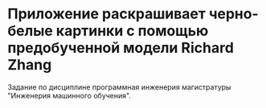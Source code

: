 # Приложение раскрашивает черно-белые картинки с помощью предобученной модели Richard Zhang
Задание по дисциплине программная инженерия магистратуры "Инженерия машинного обучения".
